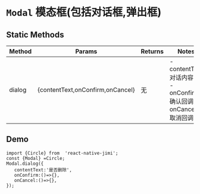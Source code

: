 <!--
 * @Descripttion: 
 * @version: 
 * @Author: xieruizhi
 * @Date: 2019-09-24 15:28:09
 * @LastEditors: xieruizhi
 * @LastEditTime: 2019-12-03 15:51:24
 -->

# `Modal` 模态框(包括对话框,弹出框)

## Static Methods
| Method | Params | Returns | Notes |
|---|---|---|---|
| dialog | {contentText,onConfirm,onCancel} | 无 | - contentText 对话内容 <br> - onConfirm 确认回调 onCancel 取消回调 |


## Demo

```
import {Circle} from  'react-native-jimi';
const {Modal} =Circle;
Modal.dialog({
   contentText:'是否删除',
   onConfirm:()=>{},
   onCancel:()=>{},
});

```
